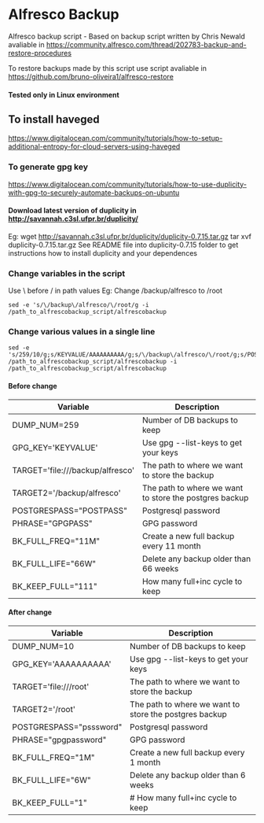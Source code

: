 # Alfresco Backup 
Alfresco backup script - Based on backup script written by Chris Newald avaliable in https://community.alfresco.com/thread/202783-backup-and-restore-procedures

To restore backups made by this script use script avaliable in https://github.com/bruno-oliveira1/alfresco-restore

#### Tested only in Linux environment

## To install haveged 
https://www.digitalocean.com/community/tutorials/how-to-setup-additional-entropy-for-cloud-servers-using-haveged

### To generate gpg key
https://www.digitalocean.com/community/tutorials/how-to-use-duplicity-with-gpg-to-securely-automate-backups-on-ubuntu

#### Download latest version of duplicity in http://savannah.c3sl.ufpr.br/duplicity/
Eg: wget http://savannah.c3sl.ufpr.br/duplicity/duplicity-0.7.15.tar.gz
tar xvf duplicity-0.7.15.tar.gz
See README file into duplicity-0.7.15 folder to get instructions how to install duplicity and your dependences  

### Change variables in the script 
Use \ before / in path values
Eg: Change /backup/alfresco to /root 
```Shell 
sed -e 's/\/backup\/alfresco/\/root/g -i /path_to_alfrescobackup_script/alfrescobackup
```
### Change various values in a single line
```Shell
sed -e 's/259/10/g;s/KEYVALUE/AAAAAAAAAA/g;s/\/backup\/alfresco/\/root/g;s/POSTPASS/password/g;s/GPGPASS/gpgpssword/g;s/11M/1M/g;s/66W/6W/g;s/111/1/g;' /path_to_alfrescobackup_script/alfrescobackup -i /path_to_alfrescobackup_script/alfrescobackup
```
#### Before change 

| Variable                          | Description                                             |
| --------------------------------- | ------------------------------------------------------- |
| DUMP_NUM=259				         	    |  Number of DB backups to keep                           |
| GPG_KEY='KEYVALUE'                |  Use gpg --list-keys to get your keys                   |
| TARGET='file:///backup/alfresco'  |  The path to where we want to store the backup          |
| TARGET2='/backup/alfresco'        |  The path to where we want to store the postgres backup |
| POSTGRESPASS="POSTPASS"           |  Postgresql password                                    |
| PHRASE="GPGPASS"                  |  GPG password                                           |
| BK_FULL_FREQ="11M" 			          |  Create a new full backup every 11 month                |
| BK_FULL_LIFE="66W" 					      |  Delete any backup older than 66 weeks                  |
| BK_KEEP_FULL="111" 					      |  How many full+inc cycle to keep                        |


#### After change 

| Variable                          | Description                                              |
| --------------------------------- | -------------------------------------------------------- |
| DUMP_NUM=10				         	      | Number of DB backups to keep                             |
| GPG_KEY='AAAAAAAAAA'              | Use gpg --list-keys to get your keys                   |
| TARGET='file:///root'             | The path to where we want to store the backup          |
| TARGET2='/root'                   | The path to where we want to store the postgres backup |
| POSTGRESPASS="psssword"           | Postgresql password                                    |
| PHRASE="gpgpassword"              | GPG password                                           |
| BK_FULL_FREQ="1M" 			          | Create a new full backup every 1 month                 |
| BK_FULL_LIFE="6W" 					      | Delete any backup older than 6 weeks                   |
| BK_KEEP_FULL="1"  					      | # How many full+inc cycle to keep                        |

